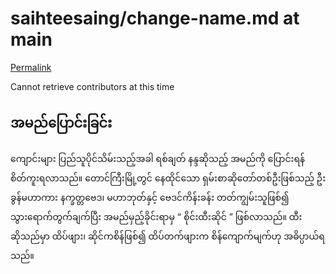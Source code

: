 # saihteesaing/change-name.md at main

[Permalink](https://github.com/mgyannainglin/saihteesaing/blob/9bab7519d91b57a0345368538cb3011c72aaf143/change-name.md)

Cannot retrieve contributors at this time

## အမည်ပြောင်းခြင်း

ကျောင်းများ ပြည်သူပိုင်သိမ်းသည့်အခါ ရစ်ချတ် နန္ဒဆိုသည့် အမည်ကို ပြောင်းရန် စိတ်ကူးရလာသည်။ တောင်ကြီးမြို့တွင် နေထိုင်သော ရှမ်းစာဆိုတော်တစ်ဦးဖြစ်သည့် ဦးခွန်မဟာကား နက္ခတ္တဗေဒ၊ မဟာဘုတ်နှင့် ဗေဒင်ကိန်းခန်း တတ်ကျွမ်းသူဖြစ်၍ သွားရောက်တွက်ချက်ပြီး အမည်မှည့်ခိုင်းရာမှ “ စိုင်းထီးဆိုင် ” ဖြစ်လာသည်။ ထီးဆိုသည်မှာ ထိပ်ဖျား၊ ဆိုင်ကစိန်ဖြစ်၍ ထိပ်တက်ဖျားက စိန်ကျောက်မျက်ဟု အဓိပ္ပာယ်ရသည်။

